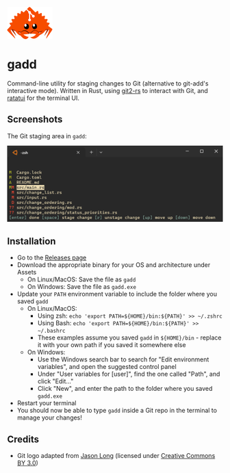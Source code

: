 <img alt="Ferris the Crab, mascot of the Rust programming language, holding Git logo" width="106" height="75" src="https://github.com/hermannm/gadd/blob/assets/ferris-the-git-crab.png?raw=true">

# gadd

Command-line utility for staging changes to Git (alternative to git-add's interactive mode). Written in Rust, using [git2-rs](https://github.com/rust-lang/git2-rs) to interact with Git, and [ratatui](https://github.com/tui-rs-revival/ratatui) for the terminal UI.

## Screenshots

The Git staging area in `gadd`:

![Screenshot of the gadd terminal application](https://github.com/hermannm/gadd/blob/assets/gadd-staging-area.png?raw=true)

## Installation

- Go to the [Releases page](https://github.com/hermannm/gadd/releases)
- Download the appropriate binary for your OS and architecture under Assets
  - On Linux/MacOS: Save the file as `gadd`
  - On Windows: Save the file as `gadd.exe`
- Update your `PATH` environment variable to include the folder where you saved `gadd`
  - On Linux/MacOS:
    - Using zsh: `echo 'export PATH=${HOME}/bin:${PATH}' >> ~/.zshrc`
    - Using Bash: `echo 'export PATH=${HOME}/bin:${PATH}' >> ~/.bashrc`
    - These examples assume you saved `gadd` in `${HOME}/bin` - replace it with your own path if you saved it somewhere else
  - On Windows:
    - Use the Windows search bar to search for "Edit environment variables", and open the suggested control panel
    - Under "User variables for \[user\]", find the one called "Path", and click "Edit..."
    - Click "New", and enter the path to the folder where you saved `gadd.exe`
- Restart your terminal
- You should now be able to type `gadd` inside a Git repo in the terminal to manage your changes!

## Credits

- Git logo adapted from [Jason Long](https://git-scm.com/downloads/logos) (licensed under [Creative Commons BY 3.0](https://creativecommons.org/licenses/by/3.0/))
